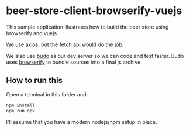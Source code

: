# beer-store-client-browserify-vuejs

This sample application illustrates how to build the beer store using
browserify and vuejs.

We use [axios](https://github.com/axios/axios), but the
[fetch api](https://developer.mozilla.org/pt-BR/docs/Web/API/Fetch_API/Using_Fetch)
would do the job.

We also use [budo](https://github.com/mattdesl/budo) as our dev server so we
can code and test faster. Budo uses [browserify](https://github.com/browserify/browserify)
to bundle sources into a final js archive.

## How to run this

Open a terminal in this folder and:

```bash
npm install
npm run dev
```

I'll assume that you have a modern nodejs/npm setup in place.
